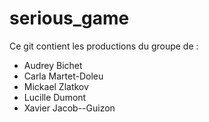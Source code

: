 # serious_game
Ce git contient les productions du groupe de :
- Audrey Bichet
- Carla Martet-Doleu
- Mickael Zlatkov
- Lucille Dumont
- Xavier Jacob--Guizon
